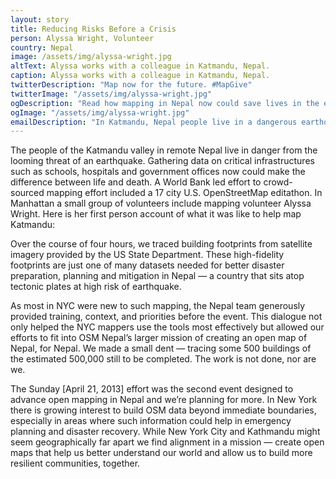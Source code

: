 ```yaml
---
layout: story
title: Reducing Risks Before a Crisis
person: Alyssa Wright, Volunteer 
country: Nepal
image: /assets/img/alyssa-wright.jpg
altText: Alyssa works with a colleague in Katmandu, Nepal.
caption: Alyssa works with a colleague in Katmandu, Nepal.
twitterDescription: "Map now for the future. #MapGive"
twitterImage: "/assets/img/alyssa-wright.jpg"
ogDescription: "Read how mapping in Nepal now could save lives in the event of a future earthquake."
ogImage: "/assets/img/alyssa-wright.jpg"
emailDescription: "In Katmandu, Nepal people live in a dangerous earthquake zone. Gathering data on critical infrastructures such as schools, hospitals and government offices now could make the difference between life and death."
---
```


The people of the Katmandu valley in remote Nepal live in danger from the looming threat of an earthquake. Gathering data on critical infrastructures such as schools, hospitals and government offices now could make the difference between life and death. A World Bank led effort to crowd-sourced mapping effort included a 17 city U.S. OpenStreetMap editathon. In Manhattan a small group of volunteers include mapping volunteer Alyssa Wright. Here is her first person account of what it was like to help map Katmandu:

Over the course of four hours, we traced building footprints from satellite imagery provided by the US State Department. These high-fidelity footprints are just one of many datasets needed for better disaster preparation, planning and mitigation in Nepal — a country that sits atop tectonic plates at high risk of earthquake.

As most in NYC were new to such mapping, the Nepal team generously provided training, context, and priorities before the event. This dialogue not only helped the NYC mappers use the tools most effectively but allowed our efforts to fit into OSM Nepal’s larger mission of creating an open map of Nepal, for Nepal. We made a small dent — tracing some 500 buildings of the estimated 500,000 still to be completed. The work is not done, nor are we.

The Sunday [April 21, 2013] effort was the second event designed to advance open mapping in Nepal and we’re planning for more. In New York there is growing interest to build OSM data beyond immediate boundaries, especially in areas where such information could help in emergency planning and disaster recovery. While New York City and Kathmandu might seem geographically far apart we find alignment in a mission — create open maps that help us better understand our world and allow us to build more resilient communities, together.

